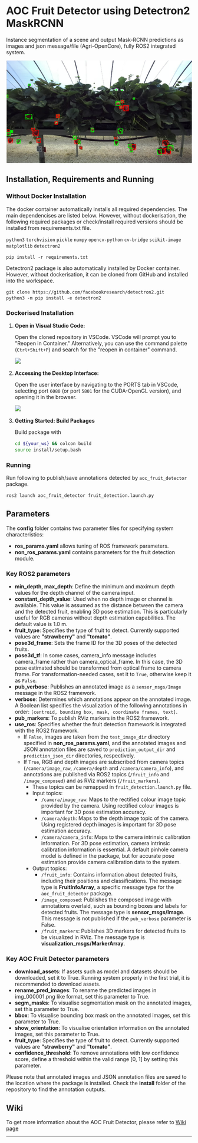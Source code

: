 # AOC Fruit Detector using Detectron2 MaskRCNN

Instance segmentation of a scene and output Mask-RCNN predictions as images and json message/file (Agri-OpenCore), fully ROS2 integrated system.

![Example images](./scripts/data/figure/output_fig.png)

## Installation, Requirements and Running

### Without Docker Installation

The docker container automatically installs all required dependencies. The main dependencises are listed below. However, without dockerisation, the following required packages or check/install required versions should be installed from requirements.txt file.

`python3` `torchvision` `pickle` `numpy` `opencv-python` `cv-bridge` `scikit-image` `matplotlib`
`detectron2` 

```
pip install -r requirements.txt
```
Detectron2 package is also automatically installed by Docker container. However, without dockerisation, it can be cloned from GitHub and installed into the workspace.

```
git clone https://github.com/facebookresearch/detectron2.git
python3 -m pip install -e detectron2
```

### Dockerised Installation

1. **Open in Visual Studio Code:**

    Open the cloned repository in VSCode. VSCode will prompt you to "Reopen in Container." Alternatively, you can use the command palette (`Ctrl+Shift+P`) and search for the "reopen in container" command.

   <img src="https://github.com/LCAS/ros2_pkg_template/assets/47870260/52b26ae9-ffe9-4e7c-afb9-88cee88f870f" width="300">

2. **Accessing the Desktop Interface:**

    Open the user interface by navigating to the PORTS tab in VSCode, selecting port `6080` (or port `5801` for the CUDA-OpenGL version), and opening it in the browser.

   <img src="https://github.com/LCAS/ros2_pkg_template/assets/47870260/b61f4c95-453b-4c92-ad66-5133c91abb05" width="400">

3. **Getting Started: Build Packages**

    Build package with

    ```bash
    cd ${your_ws} && colcon build
    source install/setup.bash 
    ```

### Running

Run following to publish/save annotations detected by `aoc_fruit_detector` package.

```bash
ros2 launch aoc_fruit_detector fruit_detection.launch.py
```

## Parameters

The **config** folder contains two parameter files for specifying system characteristics: 
* **ros_params.yaml** allows tuning of ROS framework parameters.
* **non_ros_params.yaml** contains parameters for the fruit detection module.

### Key ROS2 parameters

* **min_depth, max_depth**: Define the minimum and maximum depth values for the depth channel of the camera input.
* **constant_depth_value**: Used when no depth image or channel is available. This value is assumed as the distance between the camera and the detected fruit, enabling 3D pose estimation. This is particularly useful for RGB cameras without depth estimation capabilities. The default value is 1.0 m.
* **fruit_type**: Specifies the type of fruit to detect. Currently supported values are **"strawberry"** and **"tomato"**.
* **pose3d_frame**: Sets the frame ID for the 3D poses of the detected fruits.
* **pose3d_tf**: In some cases, camera_info message includes camera_frame rather than camera_optical_frame. In this case, the 3D pose estimated should be transformed from optical frame to camera frame. For transformation-needed cases, set it to `True`, otherwise keep it as `False`. 
* **pub_verbose**: Publishes an annotated image as a `sensor_msgs/Image` message in the ROS2 framework.
* **verbose**: Determines which annotations appear on the annotated image. A Boolean list specifies the visualization of the following annotations in order: `[centroid, bounding box, mask, coordinate frames, text]`.
* **pub_markers**: To publish RViz markers in the ROS2 framework.
* **use_ros**: Specifies whether the fruit detection framework is integrated with the ROS2 framework.
  * If `False`, images are taken from the `test_image_dir` directory specified in **non_ros_params.yaml**, and the annotated images and JSON annotation files are saved to `prediction_output_dir` and `prediction_json_dir` directories, respectively.
  * If `True`, RGB and depth images are subscribed from camera topics (`/camera/image_raw`, `/camera/depth` and `/camera/camera_info`), and annotations are published via ROS2 topics (`/fruit_info` and `/image_composed`) and as RViz markers (`/fruit_markers`).
      * These topics can be remapped in `fruit_detection.launch.py` file.
      * Input topics:
          * `/camera/image_raw`: Maps to the rectified colour image topic provided by the camera. Using rectified colour images is important for 3D pose estimation accuracy.
          * `/camera/depth`: Maps to the depth image topic of the camera. Using registered depth images is important for 3D pose estimation accuracy.
          * `/camera/camera_info`: Maps to the camera intrinsic calibration information. For 3D pose estimation, camera intrinsic calibration information is essential. A default pinhole camera model is defined in the package, but for accurate pose estimation provide camera calibration data to the system.
      * Output topics:
          * `/fruit_info`: Contains information about detected fruits, including their positions and classifications. The message type is **FruitInfoArray**, a specific message type for the `aoc_fruit_detector` package.
          * `/image_composed`: Publishes the composed image with annotations overlaid, such as bounding boxes and labels for detected fruits. The message type is **sensor_msgs/Image**. This message is not published if the `pub_verbose` parameter is False.
          * `/fruit_markers`: Publishes 3D markers for detected fruits to be visualized in RViz. The message type is **visualization_msgs/MarkerArray**.

### Key AOC Fruit Detector parameters

* **download_assets**: If assets such as model and datasets should be downloaded, set it to True. Running system properly in the first trial, it is recommended to download assets.
* **rename_pred_images**: To rename the predicted images in img_000001.png like format, set this parameter to True.
* **segm_masks**: To visualise segmentation mask on the annotated images, set this parameter to True.
* **bbox**: To visualise bounding box mask on the annotated images, set this parameter to True.
* **show_orientation**: To visualise orientation information on the annotated images, set this parameter to True.
* **fruit_type**: Specifies the type of fruit to detect. Currently supported values are **"strawberry"** and **"tomato"**.
* **confidence_threshold**: To remove annotations with low confidence score, define a threshold within the valid range [0, 1] by setting this parameter. 

Please note that annotated images and JSON annotation files are saved to the location where the package is installed. Check the **install** folder of the repository to find the annotation outputs.

## Wiki

To get more information about the AOC Fruit Detector, please refer to [Wiki page][wiki_page]

---

[wiki_page]: https://github.com/LCAS/aoc_fruit_detector/wiki
